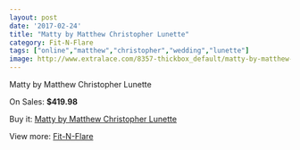 ```yaml
---
layout: post
date: '2017-02-24'
title: "Matty by Matthew Christopher Lunette"
category: Fit-N-Flare
tags: ["online","matthew","christopher","wedding","lunette"]
image: http://www.extralace.com/8357-thickbox_default/matty-by-matthew-christopher-lunette.jpg
---
```

Matty by Matthew Christopher Lunette

On Sales: **$419.98**
<a href="https://www.extralace.com/fit-n-flare/3964-matty-by-matthew-christopher-lunette.html"><amp-img layout="responsive" width="600" height="600" src="//www.extralace.com/8357-thickbox_default/matty-by-matthew-christopher-lunette.jpg" alt="Matty by Matthew Christopher Lunette 0" /></a>
<a href="https://www.extralace.com/fit-n-flare/3964-matty-by-matthew-christopher-lunette.html"><amp-img layout="responsive" width="600" height="600" src="//www.extralace.com/8358-thickbox_default/matty-by-matthew-christopher-lunette.jpg" alt="Matty by Matthew Christopher Lunette 1" /></a>

Buy it: [Matty by Matthew Christopher Lunette](https://www.extralace.com/fit-n-flare/3964-matty-by-matthew-christopher-lunette.html "Matty by Matthew Christopher Lunette")

View more: [Fit-N-Flare](https://www.extralace.com/4-fit-n-flare "Fit-N-Flare")